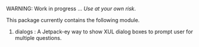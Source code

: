 WARNING: Work in progress ... *Use at your own risk*.

This package currently contains the following module.

1) dialogs : A Jetpack-ey way to show XUL dialog boxes to prompt user for multiple questions.